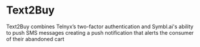 # Text2Buy
Text2Buy combines Telnyx’s two-factor authentication and Symbl.ai's ability to push SMS messages creating a push notification that alerts the consumer of their abandoned cart
